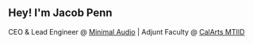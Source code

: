 
## Hey! I'm Jacob Penn

CEO & Lead Engineer @ [Minimal Audio](www.minimal.audio) | Adjunt Faculty @ [CalArts MTIID](https://mtiid.calarts.edu)
